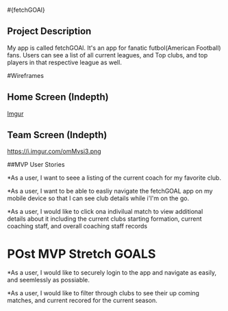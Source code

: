 #{fetchGOAl} 

## Project Description

My app is called fetchGOAl. It's an app for fanatic futbol(American Football) fans. 
Users can see a list of all current leagues, and Top clubs, and top players in that respective league as well.

#Wireframes

## Home Screen (Indepth)

[Imgur](https://i.imgur.com/V5azn4L.png)


## Team Screen (Indepth)

https://i.imgur.com/omMvsi3.png

##MVP User Stories 

*As a user, I want to seee a listing of the current coach for my favorite club. 

*As a user, I want to be able to easliy navigate the fetchGOAL app on my mobile device so that I can see club details while i'I'm on the go.

*As a user, I would like to click ona indivilual match to view additional details about it including the current clubs starting formation, current coaching staff, and overall coaching staff records

# POst MVP Stretch GOALS

*As a user, I would like to securely login to the app and navigate as easily, and seemlessly as possiable. 

*As a user, I would like to filter through clubs to see their up coming matches, and current recored for the current season. 
